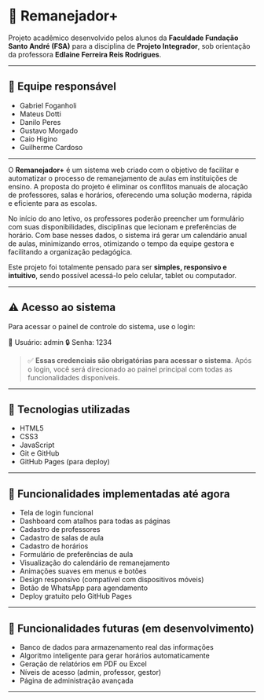 # 📘 Remanejador+

Projeto acadêmico desenvolvido pelos alunos da **Faculdade Fundação Santo André (FSA)** para a disciplina de **Projeto Integrador**, sob orientação da professora **Edlaine Ferreira Reis Rodrigues**.

---

## 👥 Equipe responsável

- Gabriel Foganholi  
- Mateus Dotti  
- Danilo Peres  
- Gustavo Morgado  
- Caio Higino  
- Guilherme Cardoso

---

O **Remanejador+** é um sistema web criado com o objetivo de facilitar e automatizar o processo de remanejamento de aulas em instituições de ensino. A proposta do projeto é eliminar os conflitos manuais de alocação de professores, salas e horários, oferecendo uma solução moderna, rápida e eficiente para as escolas.

No início do ano letivo, os professores poderão preencher um formulário com suas disponibilidades, disciplinas que lecionam e preferências de horário. Com base nesses dados, o sistema irá gerar um calendário anual de aulas, minimizando erros, otimizando o tempo da equipe gestora e facilitando a organização pedagógica.

Este projeto foi totalmente pensado para ser **simples, responsivo e intuitivo**, sendo possível acessá-lo pelo celular, tablet ou computador.

---

## ⚠️ Acesso ao sistema

Para acessar o painel de controle do sistema, use o login:

👤 Usuário: admin
🔒 Senha: 1234


> ✅ **Essas credenciais são obrigatórias para acessar o sistema**. Após o login, você será direcionado ao painel principal com todas as funcionalidades disponíveis.

---

## 🔧 Tecnologias utilizadas

- HTML5  
- CSS3  
- JavaScript  
- Git e GitHub  
- GitHub Pages (para deploy)

---

## 🧩 Funcionalidades implementadas até agora

- Tela de login funcional  
- Dashboard com atalhos para todas as páginas  
- Cadastro de professores  
- Cadastro de salas de aula  
- Cadastro de horários  
- Formulário de preferências de aula  
- Visualização do calendário de remanejamento  
- Animações suaves em menus e botões  
- Design responsivo (compatível com dispositivos móveis)  
- Botão de WhatsApp para agendamento  
- Deploy gratuito pelo GitHub Pages

---

## 🚧 Funcionalidades futuras (em desenvolvimento)

- Banco de dados para armazenamento real das informações  
- Algoritmo inteligente para gerar horários automaticamente  
- Geração de relatórios em PDF ou Excel  
- Níveis de acesso (admin, professor, gestor)  
- Página de administração avançada

---




